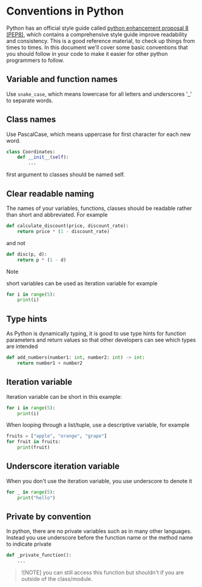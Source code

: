 # Conventions in Python

Python has an official style guide called [python enhancement proposal 8 (PEP8)](https://peps.python.org/pep-0008/#introduction), which contains a comprehensive style guide improve readability and consistency. This is a good reference material, to check up things from times to times. In this document we'll cover some basic conventions that you should follow in your code to make it easier for other python programmers to follow. 

## Variable and function names

Use `snake_case`, which means lowercase for all letters and underscores '_' to separate words. 

## Class names

Use PascalCase, which means uppercase for first character for each new word. 

```py
class Coordinates:
    def __init__(self):
        ...
```

first argument to classes should be named self. 

## Clear readable naming 

The names of your variables, functions, classes should be readable rather than short and abbreviated. For example 

```py
def calculate_discount(price, discount_rate):
    return price * (1 - discount_rate)
```

and not 

```py
def disc(p, d):
    return p * (1 - d)
```

> [!NOTE]
> short variables can be used as iteration variable for example 
> ```py
> for i in range(5):
>     print(i)

## Type hints

As Python is dynamically typing, it is good to use type hints for function parameters and return values so that other developers can see which types are intended

```py
def add_numbers(number1: int, number2: int) -> int:
    return number1 + number2
```

## Iteration variable

Iteration variable can be short in this example: 

```py
for i in range(5):
    print(i)
```

When looping through a list/tuple, use a descriptive variable, for example 

```py
fruits = ["apple", "orange", "grape"]
for fruit in fruits:
    print(fruit)
```

## Underscore iteration variable

When you don't use the iteration variable, you use underscore to denote it 

```py
for _ in range(5):
    print("hello")
```

## Private by convention

In python, there are no private variables such as in many other languages. Instead you use underscore before the function name or the method name to indicate private

```py
def _private_function():
    ...
```

> ![NOTE]
> you can still access this function but shouldn't if you are outside of the class/module. 
